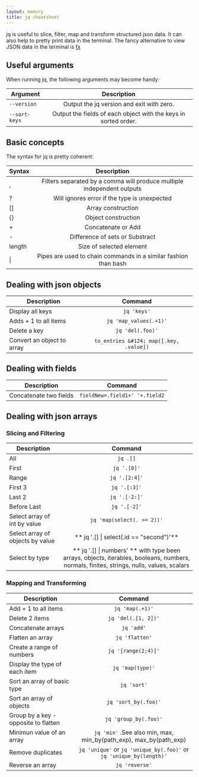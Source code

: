 ```yaml
---
layout: memory
title: jq cheatsheet
---
```


jq is useful to slice, filter, map and transform structured json data. It can also help to pretty print data in the terminal. The fancy alternative to view JSON data in the terminal is [fx](https://github.com/antonmedv/fx)

## Useful arguments

When running jq, the following arguments may become handy:

| Argument        |  Description  |
| ----------------| :-------------------------------------------------------------:|
| `--version`     | Output the jq version and exit with zero.                      |
| `--sort-keys`   | Output the fields of each object with the keys in sorted order.|

## Basic concepts

The syntax for jq is pretty coherent:

| Syntax  |  Description                                                          |
| --------| :--------------------------------------------------------------------:|
| ,       | Filters separated by a comma will produce multiple independent outputs|
| ?       | Will ignores error if the type is unexpected                          |
| []      | Array construction                                                    |
| {}      | Object construction                                                   |
| +       | Concatenate or Add                                                    |
| -       | Difference of sets or Substract                                       |
| length  | Size of selected element                                              |
| &#124;  | Pipes are used to chain commands in a similar fashion than bash       |


## Dealing with json objects

| Description                | Command                                 |
| ---------------------------| :-------------------------------------: |
| Display all keys           | `jq 'keys'`                             |
| Adds + 1 to all items      | `jq 'map_values(.+1)'`                  |
| Delete a key               | `jq 'del(.foo)'`                        |
| Convert an object to array | `to_entries &#124; map([.key, .value])` |

## Dealing with fields

| Description           | Command                        |
| ----------------------| :----------------------------: |
| Concatenate two fields| `fieldNew=.field1+' '+.field2` |


## Dealing with json arrays

### Slicing and Filtering

| Description                     | Command |
| --------------------------------| :------------------------------------------------: |
| All                             | `jq .[]`                                           |
| First                           |	`jq '.[0]'`                                        |
| Range                           | `jq '.[2:4]'`                                      |
| First 3                         | `jq '.[:3]'`                                       |
| Last 2                          | `jq '.[-2:]'`                                      |
| Before Last                     | `jq '.[-2]'`                                       |
| Select array of int by value    | `jq 'map(select(. >= 2))'`                         |
| Select array of objects by value| ** jq '.[] &#124; select(.id == "second")'**       |
| Select by type                  | ** jq '.[] &#124; numbers' ** with type been arrays, objects, iterables, booleans, numbers, normals, finites, strings, nulls, values, scalars |

### Mapping and Transforming

| Description                            | Command                                                             |
| ---------------------------------------| :-----------------------------------------------------------------: |
| Add + 1 to all items                   | `jq 'map(.+1)'`                                                     |
| Delete 2 items                         | `jq 'del(.[1, 2])'`                                                 |
| Concatenate arrays                     | `jq 'add'`                                                          |
| Flatten an array                       | `jq 'flatten'`                                                      |
| Create a range of numbers              | `jq '[range(2;4)]'`                                                 |
| Display the type of each item          | `jq 'map(type)'`                                                    |
| Sort an array of basic type            | `jq 'sort'`                                                         |
| Sort an array of objects               | `jq 'sort_by(.foo)'`                                                |
| Group by a key - opposite to flatten   | `jq 'group_by(.foo)'`                                               |
| Minimun value of an array              | `jq 'min'` .See also  min, max, min_by(path_exp), max_by(path_exp)  |
| Remove duplicates                      | `jq 'unique'` or `jq 'unique_by(.foo)'` or `jq 'unique_by(length)'` |
| Reverse an array                       | `jq 'reverse'`                                                      |
